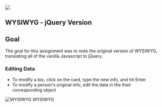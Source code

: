 ![](http://nashvillesoftwareschool.com/images/NSS-logo-horizontal-small.jpg)

## WYSIWYG - jQuery Version

## Goal
The goal for this assignment was to redo the original version of WYSIWYG, translating all of the vanilla Javascript to jQuery.

### Editing Data
- To modify a bio, click on the card, type the new info, and hit Enter 
- To modify a person's original info, edit the data in the their corresponding object

![WYSIWYG](https://github.com/webbdm/WYSIWYGv2/blob/image/wysiwyg.png)
WYSIWYG 